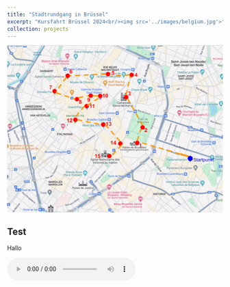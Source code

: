 ```yaml
---
title: "Stadtrundgang in Brüssel"
excerpt: "Kursfahrt Brüssel 2024<br/><img src='../images/belgium.jpg'>"
collection: projects
---
```


![Karte](/images/karte-bruessel.png)

## Test

Hallo

<audio controls>
    <source src="{{ '/assets/audio/audio-celina.mp3' | relative_url }}" type="audio/mpeg">
    Your browser does not support the audio element.
</audio>